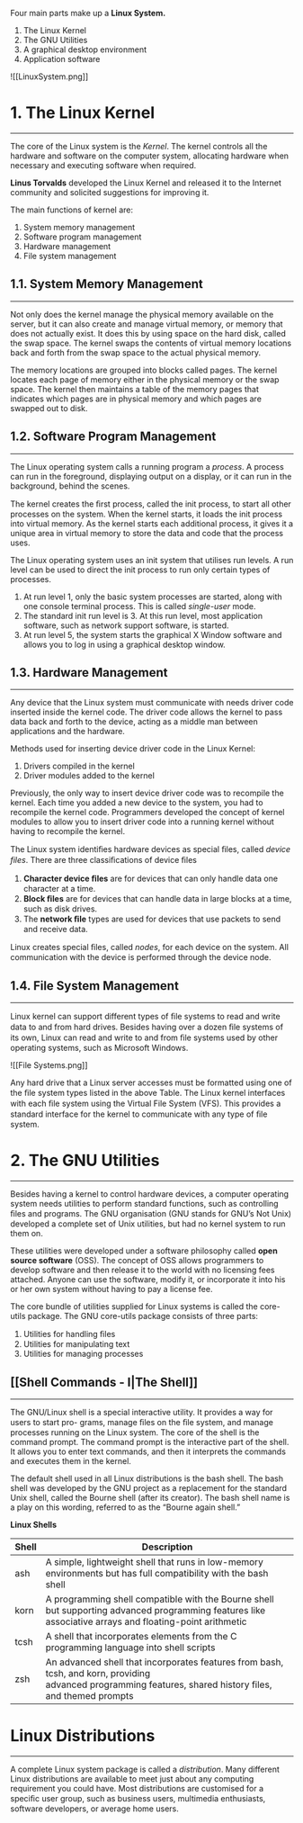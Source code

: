 Four main parts make up a **Linux System.**
1. The Linux Kernel
2. The GNU Utilities
3. A graphical desktop environment
4. Application software

![[LinuxSystem.png]]


# 1. The Linux Kernel
---
The core of the Linux system is the *Kernel*. The kernel controls all the hardware and software on the computer system, allocating hardware when necessary and executing software when required.

**Linus Torvalds** developed the Linux Kernel and released it to the Internet community and solicited suggestions for improving it.

The main functions of kernel are:
1. System memory management
2. Software program management
3. Hardware management
4. File system management

## 1.1. System Memory Management
---
Not only does the kernel manage the physical memory available on the server, but it can also create and manage virtual memory, or memory that does not actually exist. It does this by using space on the hard disk, called the swap space. The kernel swaps the contents of virtual memory locations back and forth from the swap space to the actual
physical memory.

The memory locations are grouped into blocks called pages. The kernel locates each page
of memory either in the physical memory or the swap space. The kernel then maintains a
table of the memory pages that indicates which pages are in physical memory and which
pages are swapped out to disk.

## 1.2. Software Program Management
---
The Linux operating system calls a running program a *process*. A process can run in the
foreground, displaying output on a display, or it can run in the background, behind the
scenes.

The kernel creates the ﬁrst process, called the init process, to start all other processes on the system. When the kernel starts, it loads the init process into virtual memory. As the kernel starts each additional process, it gives it a unique area in virtual memory to store the data and code that the process uses.

The Linux operating system uses an init system that utilises run levels. A run level can be
used to direct the init process to run only certain types of processes.
1. At run level 1, only the basic system processes are started, along with one console terminal process. This is called *single-user* mode.
2. The standard init run level is 3. At this run level, most application software, such as network support software, is started.
3. At run level 5, the system starts the graphical X Window software and allows you to log in using a graphical desktop window.
## 1.3. Hardware Management
---
Any device that the Linux system must communicate with needs driver code inserted inside the kernel code. The driver code allows the kernel to pass data back and forth to the device, acting as a middle man between applications and the hardware.

Methods used for inserting device driver code in the Linux Kernel:
1. Drivers compiled in the kernel
2. Driver modules added to the kernel

Previously, the only way to insert device driver code was to recompile the kernel. Each time
you added a new device to the system, you had to recompile the kernel code. Programmers developed the concept of kernel modules to allow you to insert driver code into a running kernel without having to recompile the kernel.

The Linux system identiﬁes hardware devices as special ﬁles, called *device files*. There are
three classiﬁcations of device ﬁles
1. **Character device ﬁles** are for devices that can only handle data one character at a time.
2. **Block ﬁles** are for devices that can handle data in large blocks at a time, such as disk drives.
3. The **network ﬁle** types are used for devices that use packets to send and receive data.

Linux creates special ﬁles, called *nodes*, for each device on the system. All communication
with the device is performed through the device node.

## 1.4. File System Management
---
Linux kernel can support different types of ﬁle systems to read and write data to and from hard drives. Besides having over a dozen ﬁle systems of its own, Linux can read and write to and from ﬁle systems used by other operating systems, such as Microsoft Windows.

![[File Systems.png]]

Any hard drive that a Linux server accesses must be formatted using one of the ﬁle system
types listed in the above Table.
The Linux kernel interfaces with each ﬁle system using the Virtual File System (VFS). This
provides a standard interface for the kernel to communicate with any type of ﬁle system.

# 2. The GNU Utilities
---
Besides having a kernel to control hardware devices, a computer operating system needs
utilities to perform standard functions, such as controlling ﬁles and programs. The GNU organisation (GNU stands for GNU’s Not Unix) developed a complete set of Unix utilities, but had no kernel system to run them on.

These utilities were developed under a software philosophy called **open source software** (OSS). The concept of OSS allows programmers to develop software and then release it to the world with no licensing fees attached. Anyone can use the software, modify it, or incorporate it into his or her own system without having to pay a license fee.

The core bundle of utilities supplied for Linux systems is called the core-utils package.
The GNU core-utils package consists of three parts:
1. Utilities for handling ﬁles
2. Utilities for manipulating text
3. Utilities for managing processes

## [[Shell Commands - I|The Shell]]
---
The GNU/Linux shell is a special interactive utility. It provides a way for users to start pro-
grams, manage ﬁles on the ﬁle system, and manage processes running on the Linux system.
The core of the shell is the command prompt. The command prompt is the interactive part
of the shell. It allows you to enter text commands, and then it interprets the commands
and executes them in the kernel.

The default shell used in all Linux distributions is the bash shell. The bash shell was developed by the GNU project as a replacement for the standard Unix shell, called the Bourne shell (after its creator). The bash shell name is a play on this wording, referred to as the “Bourne again shell.”

**Linux Shells**

| Shell | Description                                                                                                                                                  |
| ----- | ------------------------------------------------------------------------------------------------------------------------------------------------------------ |
| ash   | A simple, lightweight shell that runs in low-memory environments but has full compatibility with the bash shell                                              |
| korn  | A programming shell compatible with the Bourne shell but supporting advanced programming features like associative arrays and floating-point arithmetic      |
| tcsh  | A shell that incorporates elements from the C programming language into shell scripts                                                                        |
| zsh   | An advanced shell that incorporates features from bash, tcsh, and korn, providing<br>advanced programming features, shared history files, and themed prompts |

# Linux Distributions
---
A complete Linux system package is called a *distribution*. Many different Linux distributions are available to meet just about any computing requirement you could have. Most distributions are customised for a speciﬁc user group, such as business users, multimedia enthusiasts, software developers, or average home users.